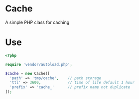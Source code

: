 # Cache
A simple PHP class for caching

# Use

```php
<?php

require 'vendor/autoload.php';

$cache = new Cache([
  'path' => 'tmp/cache',    // path storage
  'ttl' => 3600,            // time of life default 1 hour
  'prefix' => 'cache_'      // prefix name not duplicate
]);

```

